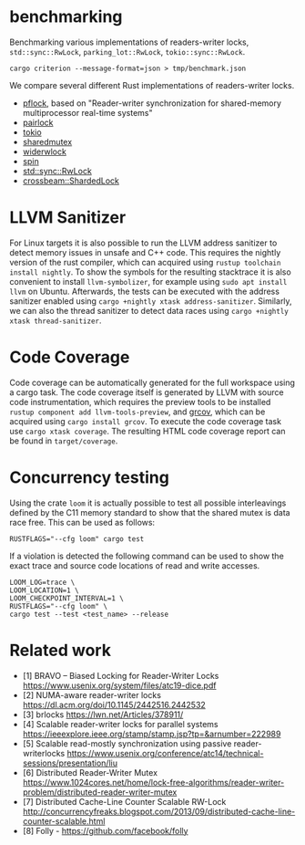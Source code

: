 
# benchmarking

Benchmarking various implementations of readers-writer locks, `std::sync::RwLock`, `parking_lot::RwLock`, `tokio::sync::RwLock`.

```
cargo criterion --message-format=json > tmp/benchmark.json
```

We compare several different Rust implementations of readers-writer locks.

 - [pflock](https://crates.io/crates/pflock), based on "Reader-writer synchronization for shared-memory multiprocessor real-time systems"
 - [pairlock](https://crates.io/crates/pairlock)
 - [tokio](https://tokio.rs/)
 - [sharedmutex](https://crates.io/crates/shared-mutex)
 - [widerwlock](https://crates.io/crates/widerwlock)
 - [spin](https://crates.io/crates/spin)
 - [std::sync::RwLock](https://doc.rust-lang.org/std/sync/struct.RwLock.html)
 - [crossbeam::ShardedLock](https://docs.rs/crate/crossbeam/)

# LLVM Sanitizer

For Linux targets it is also possible to run the LLVM address sanitizer to detect memory issues in unsafe and C++ code. This requires the nightly version of the rust compiler, which can acquired using `rustup toolchain install nightly`. To show the symbols for the resulting stacktrace it is also convenient to install `llvm-symbolizer`, for example using `sudo apt install llvm` on Ubuntu. Afterwards, the tests can be executed with the address sanitizer enabled using `cargo +nightly xtask address-sanitizer`. Similarly, we
can also the thread sanitizer to detect data races using `cargo +nightly xtask thread-sanitizer`.

# Code Coverage

Code coverage can be automatically generated for the full workspace using a cargo task. The code coverage itself is generated by LLVM with source code instrumentation, which requires the preview tools to be installed `rustup component add llvm-tools-preview`, and [grcov](https://github.com/mozilla/grcov), which can be acquired using `cargo install grcov`. To execute the code coverage task use `cargo xtask coverage`. The resulting HTML code coverage report can be found in `target/coverage`. 

# Concurrency testing

Using the crate `loom` it is actually possible to test all possible
interleavings defined by the C11 memory standard to show that the shared mutex is data race free.
This can be used as follows:

```
RUSTFLAGS="--cfg loom" cargo test
```

If a violation is detected the following command can be used to show the exact trace and source code locations of read and write accesses.

```
LOOM_LOG=trace \
LOOM_LOCATION=1 \
LOOM_CHECKPOINT_INTERVAL=1 \
RUSTFLAGS="--cfg loom" \
cargo test --test <test_name> --release
```

# Related work

 - [1] BRAVO – Biased Locking for Reader-Writer Locks https://www.usenix.org/system/files/atc19-dice.pdf
 - [2] NUMA-aware reader-writer locks https://dl.acm.org/doi/10.1145/2442516.2442532
 - [3] brlocks https://lwn.net/Articles/378911/
 - [4] Scalable reader-writer locks for parallel systems https://ieeexplore.ieee.org/stamp/stamp.jsp?tp=&arnumber=222989
 - [5] Scalable read-mostly synchronization using passive reader-writerlocks https://www.usenix.org/conference/atc14/technical-sessions/presentation/liu
 - [6] Distributed Reader-Writer Mutex https://www.1024cores.net/home/lock-free-algorithms/reader-writer-problem/distributed-reader-writer-mutex
 - [7] Distributed Cache-Line Counter Scalable RW-Lock http://concurrencyfreaks.blogspot.com/2013/09/distributed-cache-line-counter-scalable.html
 - [8] Folly - https://github.com/facebook/folly